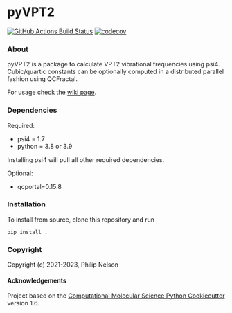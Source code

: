 pyVPT2
==============================
[//]: # (Badges)
[![GitHub Actions Build Status](https://github.com/philipmnel/pyvpt2/workflows/CI/badge.svg)](https://github.com/philipmnel/pyvpt2/actions?query=workflow%3ACI)
[![codecov](https://codecov.io/gh/philipmnel/pyvpt2/branch/main/graph/badge.svg?token=goQRxdntmS)](https://codecov.io/gh/philipmnel/pyvpt2)

### About
pyVPT2 is a package to calculate VPT2 vibrational frequencies using psi4. Cubic/quartic constants can be optionally computed in a distributed parallel fashion using QCFractal.

For usage check the [wiki page](https://github.com/philipmnel/pyvpt2/wiki/Wiki).

### Dependencies
Required:
- psi4 = 1.7
- python = 3.8 or 3.9

Installing psi4 will pull all other required dependencies.

Optional:
- qcportal=0.15.8

### Installation
To install from source, clone this repository and run
```
pip install .
```

### Copyright

Copyright (c) 2021-2023, Philip Nelson


#### Acknowledgements
 
Project based on the 
[Computational Molecular Science Python Cookiecutter](https://github.com/molssi/cookiecutter-cms) version 1.6.
